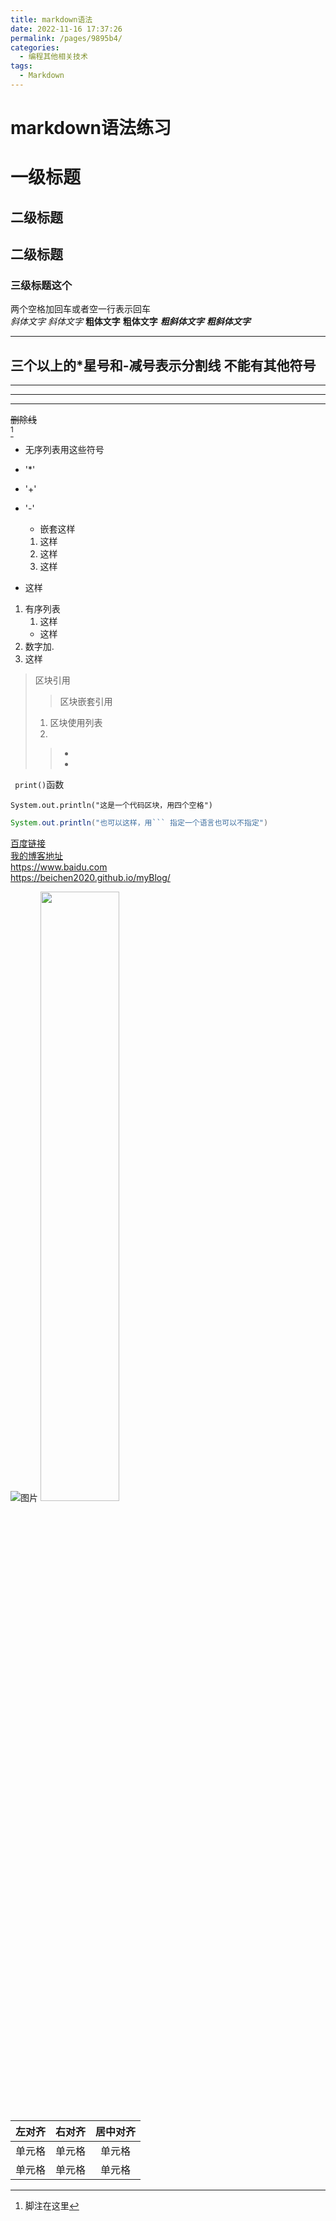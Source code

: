 ```yaml
---
title: markdown语法
date: 2022-11-16 17:37:26
permalink: /pages/9895b4/
categories:
  - 编程其他相关技术
tags:
  - Markdown
---
```

# markdown语法练习 
# 一级标题

## 二级标题

## 二级标题

### 三级标题这个  
两个空格加回车或者空一行表示回车  
*斜体文字* _斜体文字_ **粗体文字** __粗体文字__ ***粗斜体文字*** ___粗斜体文字___

*** 
三个以上的*星号和-减号表示分割线 不能有其他符号
---
------------------------
--- 
****************************************************************
~~删除线~~  
[^脚注]  
[^脚注]:脚注在这里
* 无序列表用这些符号
* '*'
* '+'
* '-'
    * 嵌套这样
    1. 这样
    2. 这样
    3. 这样

* 这样

1. 有序列表
    1. 这样
    * 这样
2. 数字加.
3. 这样  
>区块引用
>>区块嵌套引用
>1. 区块使用列表
>2. 
>>-
>>-
` print()`函数
 
    System.out.println("这是一个代码区块，用四个空格")

```java
System.out.println("也可以这样，用``` 指定一个语言也可以不指定")
```

[百度链接](https://www.baidu.com)  
[我的博客地址](https://beichen2020.github.io/myBlog/)  
<https://www.baidu.com>  
<https://beichen2020.github.io/myBlog/>

![图片](https://git.poker/beichen2020/imgList/blob/main/img/2.2zew7ihbtkq0.jpg?raw=true "图片")
<img src="https://git.poker/beichen2020/imgList/blob/main/img/2.2zew7ihbtkq0.jpg?raw=true" width=50%> 

| 左对齐 | 右对齐 | 居中对齐 |
| :----- | -----: | :------: |
| 单元格 | 单元格 |  单元格  |
| 单元格 | 单元格 |  单元格  |
